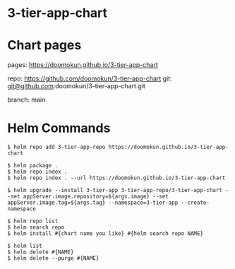 # 3-tier-app-chart

# Chart pages
pages: https://doomokun.github.io/3-tier-app-chart

repo: https://github.com/doomokun/3-tier-app-chart
git: git@github.com:doomokun/3-tier-app-chart.git

branch: main

# Helm Commands
```
$ helm repo add 3-tier-app-repo https://doomokun.github.io/3-tier-app-chart

$ helm package .
$ helm repo index .
$ helm repo index . --url https://doomokun.github.io/3-tier-app-chart

$ helm upgrade --install 3-tier-app 3-tier-app-repo/3-tier-app-chart --set appServer.image.repository=${args.image} --set appServer.image.tag=${args.tag} --namespace=3-tier-app --create-namespace

$ helm repo list
$ helm search repo
$ helm install #{chart name you like} #{helm search repo NAME}

$ helm list
$ helm delete #{NAME}
$ helm delete --purge #{NAME}
```